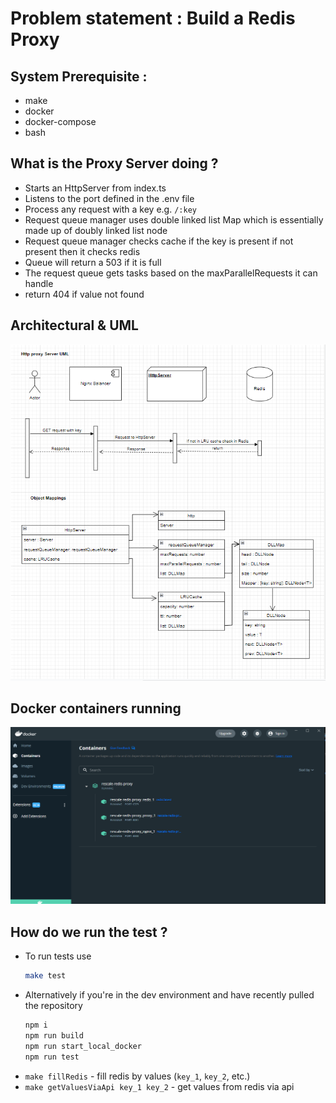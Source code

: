 # Problem statement : Build a Redis Proxy

## System Prerequisite :
* make
* docker
* docker-compose
* bash

## What is the Proxy Server doing ? 
* Starts an HttpServer from index.ts
* Listens to the port defined in the .env file
* Process any request with a key e.g. `/:key`
* Request queue manager uses double linked list Map which is essentially made up of doubly linked list node 
* Request queue manager checks cache if the key is present if not present then it checks redis
* Queue will return a 503 if it is full
* The request queue gets tasks based on the maxParallelRequests it can handle 
* return 404 if value not found

## Architectural & UML
![alt text](./Rescale_redis_proxy_UML.png)

## Docker containers running
![alt text](./Docker_containers.png)


## How do we run the test ? 
* To run tests use 
  ```sh
  make test
  ```
* Alternatively if you're in the dev environment and have recently pulled the repository
  ```sh
  npm i
  npm run build
  npm run start_local_docker
  npm run test
  ```
* `make fillRedis` - fill redis by values (`key_1`, `key_2`, etc.)
* `make getValuesViaApi key_1 key_2` - get values from redis via api
